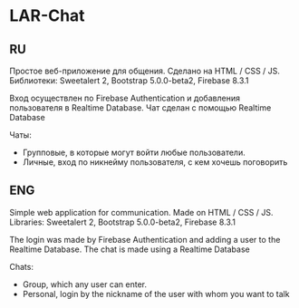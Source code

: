 # LAR-Chat

RU
------
Простое веб-приложение для общения.
Сделано на HTML / CSS / JS.
Библиотеки: Sweetalert 2, Bootstrap 5.0.0-beta2, Firebase 8.3.1

Вход осуществлен по Firebase Authentication и добавления пользователя в Realtime Database.
Чат сделан с помощью Realtime Database

Чаты:
* Групповые, в которые могут войти любые пользователи.
* Личные, вход по никнейму пользователя, с кем хочешь поговорить

ENG
------
Simple web application for communication.
Made on HTML / CSS / JS.
Libraries: Sweetalert 2, Bootstrap 5.0.0-beta2, Firebase 8.3.1

The login was made by Firebase Authentication and adding a user to the Realtime Database.
The chat is made using a Realtime Database

Chats:
* Group, which any user can enter.
* Personal, login by the nickname of the user with whom you want to talk 
